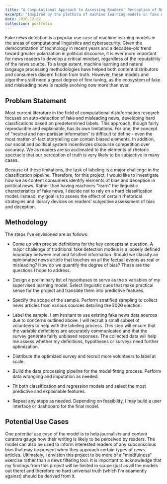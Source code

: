 ```yaml
---
title: "A Computational Approach to Assessing Readers' Perception of News Trustworthiness"
excerpt: "Inspired by the plethora of machine learning models on fake new detection, my project aims to analyze rhetorical strategies that influence readers' perception of bias and deception in political news. I will be primarily focusing on articles detailing the 2020 election."
date: 2020-12-02
collection: portfolio
---
```


Fake news detection is a popular use case of machine learning models in the areas of computational linguistics and cybersecurity. Given the democratization of technology in recent years and a decades-old trend toward greater polarization in political discourse, it is ever more important for news readers to develop a critical mindset, regardless of the reputability of the news source. To a large extent, machine learning and natural langauge processing methodologies have helped both content distributors and consumers discern fiction from truth. However, these models and algorithms still need a great degree of fine tuning, as the ecosystem of fake and misleading news is rapidly evolving now more than ever.

Problem Statement
-----------------

Most current literature in the field of computational disinformation research focuses on auto-detection of fake and misleading news, developing hard classfications based on predetermined labels. This approach, though fairly reproducible and explainable, has its own limitations. For one, the concept of "neutral and non-partisan information" is difficult to define &dash; even the most matter-of-fact storytelling can contain biased elements. In addition, our social and political system incentivizes discourse competition over accuracy. We as readers are so acclimated to the elements of rhetoric spectacle that our perception of truth is very likely to be subjective in many cases. 

Because of these limitations, the task of labeling is a major challenge in the classification pipeline. Therefore, for this project, I would like to investigate how we as content consumers identify elements of bias and deception in political news. Rather than having machines "learn" the linguistic characteristics of fake news, I decide not to rely on a hard classification model. Instead, my goal is to assess the effect of certain rhetorical strategies and literary devices on readers' subjective assessment of bias and deception. 

Methodology
-----------

The steps I've envisioned are as follows:

* Come up with precise definitions for the key concepts at question. A major challenge of traditional fake detection models is a loosely defined boundary between real and falsified information. Should we classify an opinionated news article that touches on all the factual events as real or misleading? How do we quantify the degree of bias? These are the questions I hope to address.

* Design a preliminary list of hypotheses to serve as the x variables of my supervised learning model. Select linguistic cues that make practical sense for the project and translate them into predictive features. 

* Specify the scope of the sample. Perform stratified sampling to collect news articles from various sources detailing the 2020 election.

* Label the sample. I am hesitant to use existing fake news data sources due to concerns outlined above. I will recruit a small subset of volunteers to help with the labeling process. This step will ensure that the variable definitions are accurately communicated and that the survey generate fairly unbiased reponses. The collected data will help me assess whether my definitions, hypotheses or surveys need further optimization.

* Distribute the optimized survey and recruit more volunteers to label at scale.

* BUild the data processing pipeline for the model fitting process. Perform data wrangling and imputation as needed.

* Fit both classification and regression models and select the most predictive and explainable features.

* Repeat any steps as needed. Depending on feasibility, I may build a user interface or dashboard for the final model.

Potential Use Cases
-------------------

One potential use case of the model is to help journalists and content curators gauge how their writing is likely to be perceived by readers. The model can also be used to inform interested readers of any subconscious bias that may be present when they approach certain types of news articles. Ultimately, I envision this project to be more of a "mindfulness" exercise rather than a news filtering tool. It is important to acknowledge that my findings from this project will be limited in scope (just as all the models out there) and therefore no hard universal truth (which I'm adamently against) should be derived from it.
